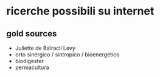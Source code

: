 # ricerche possibili su internet

## gold sources

- Juliette de Baïracli Levy
- orto sinergico / sintropico / bioenergetico
- biodigester
- permacultura
